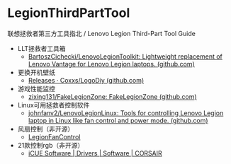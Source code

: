 # LegionThirdPartTool
联想拯救者第三方工具指北 / Lenovo Legion Third-Part Tool Guide

- LLT拯救者工具箱
	- [BartoszCichecki/LenovoLegionToolkit: Lightweight replacement of Lenovo Vantage for Lenovo Legion laptops. (github.com)](https://github.com/BartoszCichecki/LenovoLegionToolkit)
- 更换开机壁纸
	- [Releases · Coxxs/LogoDiy (github.com)](https://github.com/Coxxs/LogoDiy)
- 游戏性能监控
	- [zixing131/FakeLegionZone: FakeLegionZone (github.com)](https://github.com/zixing131/FakeLegionZone)
- Linux可用拯救者控制软件
	- [johnfanv2/LenovoLegionLinux: Tools for controlling Lenovo Legion laptop in Linux like fan control and power mode. (github.com)](https://github.com/johnfanv2/LenovoLegionLinux)
- 风扇控制（非开源）
	- [LegionFanControl](https://www.legionfancontrol.com/)
- 21款控制rgb（非开源）
	- [iCUE Software | Drivers | Software | CORSAIR](https://www.corsair.com/us/en/icue)
